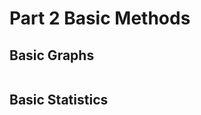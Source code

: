 Part 2 Basic Methods
=======================

Basic Graphs
------------------
```R

```

Basic Statistics
------------------
```R

```
